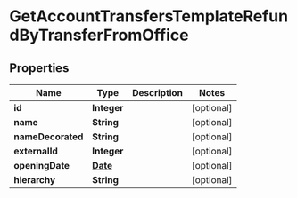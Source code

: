 

# GetAccountTransfersTemplateRefundByTransferFromOffice

## Properties

Name | Type | Description | Notes
------------ | ------------- | ------------- | -------------
**id** | **Integer** |  |  [optional]
**name** | **String** |  |  [optional]
**nameDecorated** | **String** |  |  [optional]
**externalId** | **Integer** |  |  [optional]
**openingDate** | [**Date**](Date.md) |  |  [optional]
**hierarchy** | **String** |  |  [optional]



